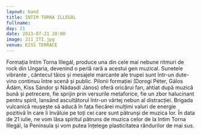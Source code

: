 ```yaml
---
layout: band
title: INTIM TORNA ILLEGÁL
fullname: 
day: 21
date: 2013-07-21 20:00
image: 211_ITI.jpg
venue: KISS TERRACE
---
```


Formația Intim Torna Illegál, produce una din cele mai nebune ritmuri de rock din Ungaria, devenind o perlă rară a acestui gen muzical. Sunetele vibrante , cântecul tăios și mesajele marcante ale trupei sunt într-un dute-vino continuu între scenă și public. Pilonii formației (Dorogi Péter, Gálos Ádám, Kiss Sándor şi Nádasdi János) oferă oricărui fan, ahtiat după muzică bună și petrecere, fie sprijin prin versurile metaforice, fie un zbor halucinant pentru spirit, lansând ascultătorul într-un vârtej nebun al distracției. Brigada vulcanică reușește să aducă în fața fiecărei mulțimi valuri de energie pozitivă în care îi învăluie pe toți cei care sunt pătrunși de muzica lor. În data de 21 iulie, ne vom lăsa spiritul pătruns de muzica celor de la Intim Torna Illegál, la Peninsula și vom putea înțelege plasticitatea rândurilor de mai sus.
